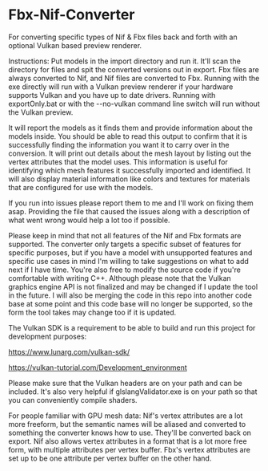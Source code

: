 # Fbx-Nif-Converter
For converting specific types of Nif &amp; Fbx files back and forth with an optional Vulkan based preview renderer.

Instructions:
Put models in the import directory and run it.
It'll scan the directory for files and spit the converted versions out in export.
Fbx files are always converted to Nif, and Nif files are converted to Fbx.
Running with the exe directly will run with a Vulkan preview renderer if your hardware supports Vulkan and you have up to date drivers.
Running with exportOnly.bat or with the --no-vulkan command line switch will run without the Vulkan preview.


It will report the models as it finds them and provide information about the models inside.
You should be able to read this output to confirm that it is successfully finding the information you want it to carry over in the conversion.
It will print out details about the mesh layout by listing out the vertex attributes that the model uses. This information is useful for identifying which mesh features it successfully imported and identified.
It will also display material information like colors and textures for materials that are configured for use with the models.

If you run into issues please report them to me and I'll work on fixing them asap.
Providing the file that caused the issues along with a description of what went wrong would help a lot too if possible.

Please keep in mind that not all features of the Nif and Fbx formats are supported.
The converter only targets a specific subset of features for specific purposes, but if you have a model with unsupported features and specific use cases in mind I'm willing to take suggestions on what to add next if I have time.
You're also free to modify the source code if you're comfortable with writing C++.
Although please note that the Vulkan graphics engine API is not finalized and may be changed if I update the tool in the future.
I will also be merging the code in this repo into another code base at some point and this code base will no longer be supported, so the form the tool takes may change too if it is updated.

The Vulkan SDK is a requirement to be able to build and run this project for development purposes:

https://www.lunarg.com/vulkan-sdk/

https://vulkan-tutorial.com/Development_environment

Please make sure that the Vulkan headers are on your path and can be included. It's also very helpful if glslangValidator.exe is on your path so that you can conveniently compile shaders.

For people familiar with GPU mesh data:
Nif's vertex attributes are a lot more freeform, but the semantic names will be aliased and converted to something the converter knows how to use. They'll be converted back on export. Nif also allows vertex attributes in a format that is a lot more free form, with multiple attributes per vertex buffer.
Fbx's vertex attributes are set up to be one attribute per vertex buffer on the other hand.